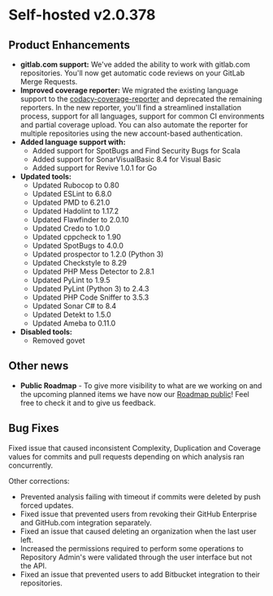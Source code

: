 # Self-hosted v2.0.378

## Product Enhancements

-   **gitlab.com support:** We've added the ability to work with
    gitlab.com repositories. You'll now get automatic code reviews on
    your GitLab Merge Requests.
-   **Improved coverage reporter:** We migrated the existing language
    support to
    the [codacy-coverage-reporter](https://github.com/codacy/codacy-coverage-reporter)
    and deprecated the remaining reporters. In the new reporter, you'll
    find a streamlined installation process, support for all languages,
    support for common CI environments and partial coverage upload. You
    can also automate the reporter for multiple repositories using the
    new account-based authentication.
-   **Added language support with:**
    -   Added support for SpotBugs and Find Security Bugs for Scala
    -   Added support for SonarVisualBasic 8.4 for Visual Basic
    -   Added support for Revive 1.0.1 for Go
-   **Updated tools:**
    -   Updated Rubocop to 0.80
    -   Updated ESLint to 6.8.0
    -   Updated PMD to 6.21.0
    -   Updated Hadolint to 1.17.2
    -   Updated Flawfinder to 2.0.10
    -   Updated Credo to 1.0.0
    -   Updated cppcheck to 1.90
    -   Updated SpotBugs to 4.0.0
    -   Updated prospector to 1.2.0 (Python 3)
    -   Updated Checkstyle to 8.29
    -   Updated PHP Mess Detector to 2.8.1
    -   Updated PyLint to 1.9.5
    -   Updated PyLint (Python 3) to 2.4.3
    -   Updated PHP Code Sniffer to 3.5.3
    -   Updated Sonar C# to 8.4
    -   Updated Detekt to 1.5.0
    -   Updated Ameba to 0.11.0
-   **Disabled tools:**
    -   Removed govet

## Other news

-   **Public Roadmap** - To give more visibility to what are we working
    on and the upcoming planned items we have now our [Roadmap
    public](https://roadmap.codacy.com/)! Feel free to check it and to
    give us feedback.

## Bug Fixes

Fixed issue that caused inconsistent Complexity, Duplication and
Coverage values for commits and pull requests depending on which
analysis ran concurrently.

Other corrections:

-   Prevented analysis failing with timeout if commits were deleted by
    push forced updates.
-   Fixed issue that prevented users from revoking their GitHub
    Enterprise and GitHub.com integration separately.
-   Fixed an issue that caused deleting an organization when the last
    user left.
-   Increased the permissions required to perform some operations to
    Repository Admin's were validated through the user interface but not
    the API.
-   Fixed an issue that prevented users to add Bitbucket integration to
    their repositories.

